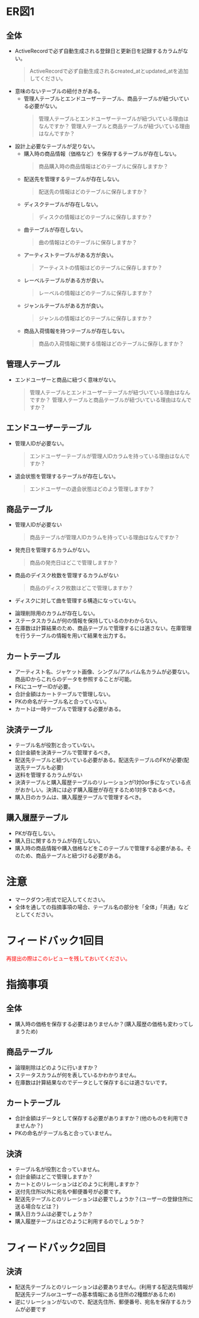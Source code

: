 # ER図1
## 全体

- ActiveRecordで必ず自動生成される登録日と更新日を記録するカラムがない。
  > ActiveRecordで必ず自動生成されるcreated_atとupdated_atを追加してください。
- 意味のないテーブルの紐付きがある。
  - 管理人テーブルとエンドユーザーテーブル、商品テーブルが紐づいている必要がない。
    > 管理人テーブルとエンドユーザーテーブルが紐づいている理由はなんですか？
    > 管理人テーブルと商品テーブルが紐づいている理由はなんですか？
- 設計上必要なテーブルが足りない。
  - 購入時の商品情報（価格など）を保存するテーブルが存在しない。
    > 商品購入時の商品情報はどのテーブルに保存しますか？
  - 配送先を管理するテーブルが存在しない。
    > 配送先の情報はどのテーブルに保存しますか？
  - ディスクテーブルが存在しない。
    > ディスクの情報はどのテーブルに保存しますか？
  - 曲テーブルが存在しない。
    > 曲の情報はどのテーブルに保存しますか？
  - アーティストテーブルがある方が良い。
    > アーティストの情報はどのテーブルに保存しますか？
  - レーベルテーブルがある方が良い。
    > レーベルの情報はどのテーブルに保存しますか？
  - ジャンルテーブルがある方が良い。
    > ジャンルの情報はどのテーブルに保存しますか？
  - 商品入荷情報を持つテーブルが存在しない。
    > 商品の入荷情報に関する情報はどのテーブルに保存しますか？
## 管理人テーブル
  - エンドユーザーと商品に紐づく意味がない。
    > 管理人テーブルとエンドユーザーテーブルが紐づいている理由はなんですか？
    > 管理人テーブルと商品テーブルが紐づいている理由はなんですか？
## エンドユーザーテーブル
  - 管理人IDが必要ない。
    > エンドユーザーテーブルが管理人IDカラムを持っている理由はなんですか？
  - 退会状態を管理するテーブルが存在しない。
    > エンドユーザーの退会状態はどのよう管理しますか？
## 商品テーブル
  - 管理人IDが必要ない
    > 商品テーブルが管理人IDカラムを持っている理由はなんですか？
  - 発売日を管理するカラムがない。
    > 商品の発売日はどこで管理しますか？
  - 商品のデイスク枚数を管理するカラムがない
    > 商品のディスク枚数はどこで管理しますか？
  - ディスクに対して曲を管理する構造になっていない。
    > 
  - 論理削除用のカラムが存在しない。
  - ステータスカラムが何の情報を保持しているのかわからない。
  - 在庫数は計算結果のため、商品テーブルで管理するには適さない。在庫管理を行うテーブルの情報を用いて結果を出力する。
## カートテーブル
  - アーティスト名、ジャケット画像、シングル/アルバム名カラムが必要ない。商品IDからこれらのデータを参照することが可能。
  - FKにユーザーIDが必要。
  - 合計金額はカートテーブルで管理しない。
  - PKの命名がテーブル名と合っていない。
  - カートは一時テーブルで管理する必要がある。
## 決済テーブル
  - テーブル名が役割と合っていない。
  - 合計金額を決済テーブルで管理するべき。
  - 配送先テーブルと紐づいている必要がある。配送先テーブルのFKが必要(配送先テーブルも必要)
  - 送料を管理するカラムがない
  - 決済テーブルと購入履歴テーブルのリレーションが1対0or多になっている点がおかしい。決済には必ず購入履歴が存在するため1対多であるべき。
  - 購入日のカラムは、購入履歴テーブルで管理するべき。
## 購入履歴テーブル
  - PKが存在しない。
  - 購入日に関するカラムが存在しない。
  - 購入時の商品情報や購入価格などをこのテーブルで管理する必要がある。そのため、商品テーブルと紐づける必要がある。
  

# 注意
* マークダウン形式で記入してください。
* 全体を通しての指摘事項の場合、テーブル名の部分を「全体」「共通」などとしてください。

# フィードバック1回目
<font color="Red">再提出の際はこのレビューを残しておいてください。</font>
# 指摘事項
## 全体
- 購入時の価格を保存する必要はありませんか？(購入履歴の価格も変わってしまうため)
## 商品テーブル
- 論理削除はどのように行いますか？
- ステータスカラムが何を表しているかわかりません。
- 在庫数は計算結果なのでデータとして保存するには適さないです。
## カートテーブル
- 合計金額はデータとして保存する必要がありますか？(他のものを利用できませんか？)
- PKの命名がテーブル名と合っていません。
## 決済
- テーブル名が役割と合っていません。
- 合計金額はどこで管理しますか？
- カートとのリレーションはどのように利用しますか？
- 送付先住所以外に宛名や郵便番号が必要です。
- 配送先テーブルとのリレーションは必要でしょうか？(ユーザーの登録住所に送る場合などは？)
- 購入日カラムは必要でしょうか？
- 購入履歴テーブルはどのように利用するのでしょうか？

# フィードバック2回目
## 決済
- 配送先テーブルとのリレーションは必要ありません。(利用する配送先情報が配送先テーブルorユーザーの基本情報にある住所の2種類があるため)
- 逆にリレーションがないので、配送先住所、郵便番号、宛名を保存するカラムが必要です

